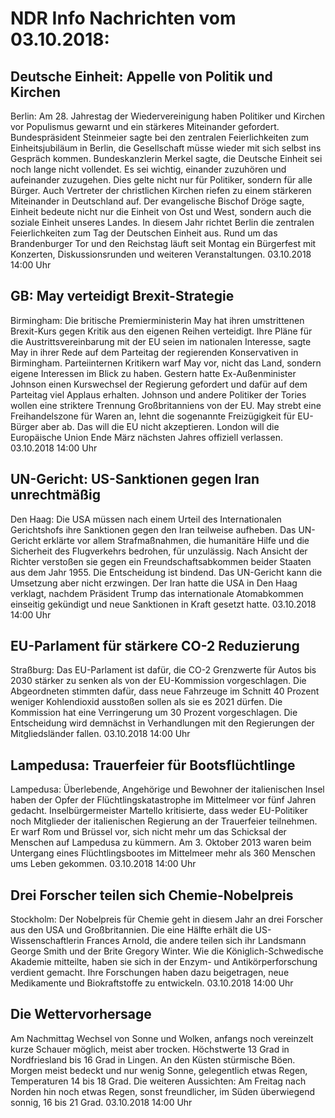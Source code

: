 # NDR Info Nachrichten vom 03.10.2018:


## Deutsche Einheit: Appelle von Politik und Kirchen
Berlin: Am 28. Jahrestag der Wiedervereinigung haben Politiker und Kirchen vor Populismus gewarnt und ein stärkeres Miteinander gefordert. Bundespräsident Steinmeier sagte bei den zentralen Feierlichkeiten zum Einheitsjubiläum in Berlin, die Gesellschaft müsse wieder mit sich selbst ins Gespräch kommen. Bundeskanzlerin Merkel sagte, die Deutsche Einheit sei noch lange nicht vollendet. Es sei wichtig, einander zuzuhören und aufeinander zuzugehen. Dies gelte nicht nur für Politiker, sondern für alle Bürger. Auch Vertreter der christlichen Kirchen riefen zu einem stärkeren Miteinander in Deutschland auf. Der evangelische Bischof Dröge sagte, Einheit bedeute nicht nur die Einheit von Ost und West, sondern auch die soziale Einheit unseres Landes. In diesem Jahr richtet Berlin die zentralen Feierlichkeiten zum Tag der Deutschen Einheit aus. Rund um das Brandenburger Tor und den Reichstag läuft seit  Montag ein Bürgerfest mit Konzerten, Diskussionsrunden und weiteren Veranstaltungen. 03.10.2018 14:00 Uhr 

## GB: May verteidigt Brexit-Strategie
Birmingham:	Die britische Premierministerin May hat ihren umstrittenen Brexit-Kurs gegen Kritik aus den eigenen Reihen verteidigt. Ihre Pläne für die Austrittsvereinbarung mit der EU seien im nationalen Interesse, sagte May in ihrer Rede auf dem Parteitag der regierenden Konservativen in Birmingham. Parteiinternen Kritikern warf May vor, nicht das Land, sondern eigene Interessen im Blick zu haben. Gestern hatte Ex-Außenminister Johnson einen Kurswechsel der Regierung gefordert und dafür auf dem Parteitag viel Applaus erhalten. Johnson und andere Politiker der Tories wollen eine striktere Trennung Großbritanniens von der EU. May strebt eine Freihandelszone für Waren an, lehnt die sogenannte Freizügigkeit für EU-Bürger aber ab. Das will die EU nicht akzeptieren. London will die Europäische Union Ende März nächsten Jahres offiziell verlassen. 03.10.2018 14:00 Uhr 

## UN-Gericht: US-Sanktionen gegen Iran unrechtmäßig
Den Haag: Die USA müssen nach einem Urteil des Internationalen Gerichtshofs ihre Sanktionen gegen den Iran teilweise aufheben. Das UN-Gericht erklärte vor allem Strafmaßnahmen, die humanitäre Hilfe und die Sicherheit des Flugverkehrs bedrohen, für unzulässig. Nach Ansicht der Richter verstoßen sie gegen ein Freundschaftsabkommen beider Staaten aus dem Jahr 1955. Die Entscheidung ist bindend. Das UN-Gericht kann die Umsetzung aber nicht erzwingen. Der Iran hatte die USA in Den Haag verklagt, nachdem Präsident Trump das internationale Atomabkommen einseitig gekündigt und neue Sanktionen in Kraft gesetzt hatte. 03.10.2018 14:00 Uhr 

## EU-Parlament für stärkere CO-2 Reduzierung
Straßburg: Das EU-Parlament ist dafür, die CO-2 Grenzwerte für Autos bis 2030 stärker zu senken als von der EU-Kommission vorgeschlagen. Die Abgeordneten stimmten dafür, dass neue Fahrzeuge im Schnitt 40 Prozent weniger Kohlendioxid ausstoßen sollen als sie es 2021 dürfen. Die Kommission hat eine Verringerung um 30 Prozent vorgeschlagen. Die Entscheidung wird demnächst in Verhandlungen mit den Regierungen der Mitgliedsländer fallen. 03.10.2018 14:00 Uhr 

## Lampedusa: Trauerfeier für Bootsflüchtlinge
Lampedusa:	Überlebende, Angehörige und Bewohner der italienischen Insel haben der Opfer der Flüchtlingskatastrophe im Mittelmeer vor fünf Jahren gedacht. Inselbürgermeister Martello kritisierte, dass weder EU-Politiker noch Mitglieder der italienischen Regierung an der Trauerfeier teilnehmen. Er warf Rom und Brüssel vor, sich nicht mehr um das Schicksal der Menschen auf Lampedusa zu kümmern. Am 3. Oktober 2013 waren beim Untergang eines Flüchtlingsbootes im Mittelmeer mehr als 360 Menschen ums Leben gekommen. 03.10.2018 14:00 Uhr 

## Drei Forscher teilen sich Chemie-Nobelpreis
Stockholm:	Der Nobelpreis für Chemie geht in diesem Jahr an drei Forscher aus den USA und Großbritannien. Die eine Hälfte erhält die US-Wissenschaftlerin Frances Arnold, die andere teilen sich ihr Landsmann George Smith und der Brite Gregory Winter. Wie die Königlich-Schwedische Akademie mitteilte, haben sie sich in der Enzym- und Antikörperforschung verdient gemacht. Ihre Forschungen haben dazu beigetragen, neue Medikamente und Biokraftstoffe zu entwickeln. 03.10.2018 14:00 Uhr 

## Die Wettervorhersage
Am Nachmittag Wechsel von Sonne und Wolken, anfangs noch vereinzelt kurze Schauer möglich, meist aber trocken. Höchstwerte 13 Grad in Nordfriesland bis 16 Grad in Lingen. An den Küsten stürmische Böen. Morgen meist bedeckt und nur wenig Sonne, gelegentlich etwas Regen, Temperaturen  14 bis 18 Grad. Die weiteren Aussichten: Am Freitag nach Norden hin noch etwas Regen, sonst freundlicher, im Süden überwiegend sonnig, 16 bis 21 Grad. 03.10.2018 14:00 Uhr 
